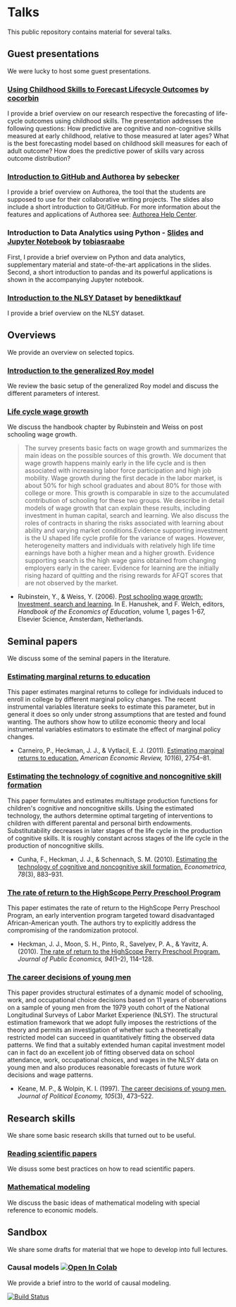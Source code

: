 ﻿# Talks

This public repository contains material for several talks.

## Guest presentations

We were lucky to host some guest presentations.

### [Using Childhood Skills to Forecast Lifecycle Outcomes](https://github.com/HumanCapitalAnalysis/talks/blob/master/distribution/guest_presentations/01_forecasting_lifecycle_outcomes.pdf) by [cocorbin](https://github.com/cocorbin)

I provide a brief overview on our research respective the forecasting of life-cycle outcomes using childhood skills. The presentation addresses the following questions: How predictive are cognitive and non-cognitive skills measured at early childhood, relative to those measured at later ages? What is the best forecasting model based on childhood skill measures for each of adult outcome? How does the predictive power of skills vary across outcome distribution?

### [Introduction to GitHub and Authorea](http://nbviewer.jupyter.org/github/HumanCapitalAnalysis/talks/blob/master/distribution/guest_presentations/02_intro_github_authorea.ipynb) by [sebecker](https://github.com/sebecker)

I provide a brief overview on Authorea, the tool that the students are supposed to use for their collaborative writing projects. The slides also include a short introduction to Git/GitHub. For more information about the features and applications of Authorea see: [Authorea Help Center](https://intercom.help/authorea/).

### Introduction to Data Analytics using Python - [Slides](https://github.com/HumanCapitalAnalysis/talks/blob/master/distribution/guest_presentations/03_intro_data_analytics.pdf) and [Jupyter Notebook](http://nbviewer.jupyter.org/github/HumanCapitalAnalysis/talks/blob/master/distribution/guest_presentations/03_intro_data_analytics.ipynb) by [tobiasraabe](https://github.com/tobiasraabe)

First, I provide a brief overview on Python and data analytics, supplementary material and state-of-the-art applications in the slides. Second, a short introduction to pandas and its powerful applications is shown in the accompanying Jupyter notebook.

### [Introduction to the NLSY Dataset](https://github.com/HumanCapitalAnalysis/talks/blob/master/distribution/guest_presentations/04_intro_nlsy_dataset.pdf) by [benediktkauf](https://github.com/benediktkauf)

I provide a brief overview on the NLSY dataset.

## Overviews

We provide an overview on selected topics.

### [Introduction to the generalized Roy model](https://github.com/HumanCapitalAnalysis/talks/blob/master/distribution/overviews/01_intro_generalized_roy.pdf)

We review the basic setup of the generalized Roy model and discuss the different parameters of interest.

### [Life cycle wage growth](https://github.com/HumanCapitalAnalysis/talks/blob/master/distribution/overviews/02_life_cycle_wages.pdf)

We discuss the handbook chapter by Rubinstein and Weiss on post schooling wage growth.

> The survey presents basic facts on wage growth and summarizes the main ideas on the possible sources of this growth. We document that wage growth happens mainly early in the life cycle and is then associated with increasing labor force participation and high job mobility. Wage growth during the first decade in the labor market, is about 50% for high school graduates and about 80% for those with college or more. This growth is comparable in size to the accumulated contribution of schooling for these two groups. We describe in detail models of wage growth that can explain these results, including investment in human capital, search and learning. We also discuss the roles of contracts
in sharing the risks associated with learning about ability and varying market conditions.Evidence supporting investment is the U shaped life cycle profile for the variance of wages. However, heterogeneity matters and individuals with relatively high life time earnings have both a higher mean and a higher growth. Evidence supporting search is the high wage gains obtained from changing employers early in the career. Evidence for learning are the initially rising hazard of quitting and the rising rewards for AFQT scores that are not observed by the market.

* Rubinstein, Y., & Weiss, Y. (2006). [Post schooling wage growth: Investment, search and learning](https://www.sciencedirect.com/science/article/pii/S1574069206010014). In E. Hanushek, and F. Welch, editors, *Handbook of the Economics of Education*, volume 1, pages 1-67, Elsevier Science, Amsterdam, Netherlands.

## Seminal papers

We discuss some of the seminal papers in the literature.

### [Estimating marginal returns to education](https://github.com/HumanCapitalAnalysis/talks/blob/master/distribution/seminal_papers/01_Carneiro_al_2011.pdf)

This paper estimates marginal returns to college for individuals induced to enroll in college by different marginal policy changes. The recent instrumental variables literature seeks to estimate this parameter, but in general it does so only under strong assumptions that are tested and found wanting. The authors show how to utilize economic theory and local instrumental variables estimators to estimate the effect of marginal policy changes.  

* Carneiro, P., Heckman, J. J., & Vytlacil, E. J. (2011). [Estimating marginal returns to education.](https://www.aeaweb.org/articles?id=10.1257/aer.101.6.2754) *American Economic Review, 101*(6), 2754–81.

### [Estimating the technology of cognitive and noncognitive skill formation](https://github.com/HumanCapitalAnalysis/talks/blob/master/distribution/seminal_papers/02_Cunha_al_2010.pdf)

This paper formulates and estimates multistage production functions for children's cognitive and noncognitive skills.  Using the estimated technology, the authors determine optimal targeting of interventions to children with different parental and personal birth endowments. Substitutability decreases in later stages of the life cycle in the production of cognitive skills. It is roughly constant across stages of the life cycle in the production of noncognitive skills.

* Cunha, F., Heckman, J. J., & Schennach, S. M. (2010). [Estimating the technology of cognitive and noncognitive skill formation.](https://onlinelibrary.wiley.com/doi/abs/10.3982/ECTA6551) *Econometrica, 78*(3), 883–931.

### [The rate of return to the HighScope Perry Preschool Program](https://github.com/HumanCapitalAnalysis/talks/blob/master/distribution/seminal_papers/03_Heckman_al_2010.pdf)

This paper estimates the rate of return to the HighScope Perry Preschool Program, an early intervention program targeted toward disadvantaged African-American youth. The authors try to explicitly address the compromising of the randomization protocol.

* Heckman, J. J., Moon, S. H., Pinto, R., Savelyev, P. A., & Yavitz, A. (2010). [The rate of return to the HighScope Perry Preschool Program.](https://www.sciencedirect.com/science/article/pii/S0047272709001418) *Journal of Public Economics, 94*(1–2), 114–128.

### [The career decisions of young men](https://github.com/HumanCapitalAnalysis/talks/blob/master/distribution/seminal_papers/04_Keane_al_1997.pdf)

This paper provides structural estimates of a dynamic model of schooling, work, and occupational choice decisions based on 11 years of observations on a sample of young men from the 1979 youth cohort of the National Longitudinal Surveys of Labor Market Experience (NLSY). The structural estimation framework that we adopt fully imposes the restrictions of the theory and permits an investigation of whether such a theoretically restricted model can succeed in quantitatively fitting the observed data patterns. We find that a suitably extended human capital investment model can in fact do an excellent job of fitting observed data on school attendance, work, occupational choices, and wages in the NLSY data on young men and also produces reasonable forecasts of future work decisions and wage patterns.

* Keane, M. P., & Wolpin, K. I. (1997). [The career decisions of young men.](https://www.journals.uchicago.edu/doi/abs/10.1086/262080) *Journal of Political Economy, 105*(3), 473–522.

## Research skills

We share some basic research skills that turned out to be useful.

### [Reading scientific papers](https://github.com/HumanCapitalAnalysis/talks/blob/master/distribution/research_skills/01_reading_scientific_papers.pdf)

We disuss some best practices on how to read scientific papers.

### [Mathematical modeling](https://github.com/HumanCapitalAnalysis/talks/blob/master/distribution/research_skills/02_mathematical_modeling.pdf)

We discuss the basic ideas of mathematical modeling with special reference to economic models.

## Sandbox

We share some drafts for material that we hope to develop into full lectures.

### Causal models [![Open In Colab](https://colab.research.google.com/assets/colab-badge.svg)](https://colab.research.google.com/github/HumanCapitalAnalysis/talks/blob/master/sandbox/01_causal_models/lecture.ipynb)

We provide a brief intro to the world of causal modeling.

[![Build Status](https://travis-ci.org/HumanCapitalAnalysis/talks.svg?branch=master)](https://travis-ci.org/HumanCapitalAnalysis/talks)
